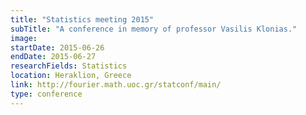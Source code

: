 ```yaml
---
title: "Statistics meeting 2015"
subTitle: "A conference in memory of professor Vasilis Klonias."
image:
startDate: 2015-06-26
endDate: 2015-06-27
researchFields: Statistics
location: Heraklion, Greece
link: http://fourier.math.uoc.gr/statconf/main/
type: conference
---
```

